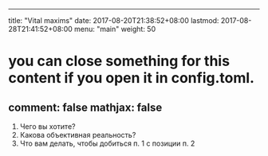 

---
title: "Vital maxims"
date: 2017-08-20T21:38:52+08:00
lastmod: 2017-08-28T21:41:52+08:00
menu: "main"
weight: 50

# you can close something for this content if you open it in config.toml.
comment: false
mathjax: false
---


1. Чего вы хотите?
2. Какова объективная реальность?
3. Что вам делать, чтобы добиться п. 1 с позиции п. 2 

